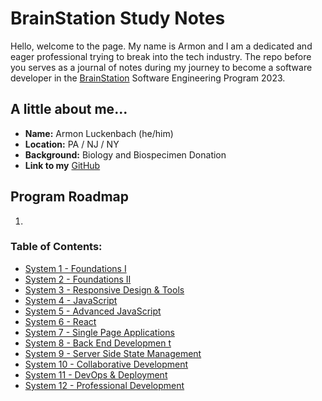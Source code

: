 # BrainStation Study Notes

Hello, welcome to the page. My name is Armon and I am a dedicated and eager professional trying to break into the tech industry. The repo before you serves as a journal of notes during my journey to become a software developer in the [BrainStation](https://brainstation.io/) Software Engineering Program 2023.

## A little about me...

- **Name:** Armon Luckenbach (he/him)
- **Location:** PA / NJ / NY
- **Background:** Biology and Biospecimen Donation
- **Link to my** [GitHub](https://github.com/armonluck)

## Program Roadmap

1.

### Table of Contents:

- [System 1 - Foundations I](./content/foundations-1/system1.md)
- [System 2 - Foundations II](./content/foundations-2/system2.md)
- [System 3 - Responsive Design & Tools](./content/responsive-design/system3.md)
- [System 4 - JavaScript](./content/javascript/system4.md)
- [System 5 - Advanced JavaScript](./content/advanced-javascript/system5.md)
- [System 6 - React](./content/react/system6.md)
- [System 7 - Single Page Applications](./content/single-page-apps/system7.md)
- [System 8 - Back End Developmen t](./content/back-end-devop/system8.md)
- [System 9 - Server Side State Management](./content/server-state-mgmt/system9.md)
- [System 10 - Collaborative Development](./content/collab-devop/system10.md)
- [System 11 - DevOps & Deployment](./content/devops-and-deployment/system11.md)
- [System 12 - Professional Development](./content/professional-devop/system12.md)
